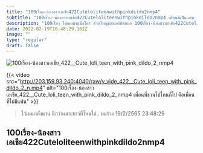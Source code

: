 ```yaml
---
title: "100เรื่อง-น้องสาวเอเชีย422Cuteloliteenwithpinkdildo2nmp4"
subtitle: "100เรื่อง-น้องสาวเอเชีย422Cuteloliteenwithpinkdildo2nmp4 เพื่อนมีเป็นเเสน เเฟนมีเป็นศูนย์"
description: "100เรื่อง ไม่เคยผ่านมือใคร ส่วนใหญ่ผ่านแต่มีดหมอ 100เรื่อง-น้องสาวเอเชีย422Cuteloliteenwithpinkdildo2nmp4 19/2/2565 23:48:29"
date: 2022-02-19T16:48:29.162Z
image: ""
type: "regular"
draft: false
---
```


![100เรื่อง-น้องสาวเอเชีย_422__Cute_loli_teen_with_pink_dildo_2_nmp4](http://203.159.93.240:4040/raw/v_vide_422__Cute_loli_teen_with_pink_dildo_2_n.jpg)

{{< video src="http://203.159.93.240:4040/raw/v_vide_422__Cute_loli_teen_with_pink_dildo_2_n.mp4" alt="100เรื่อง-น้องสาวเอเชีย_422__Cute_loli_teen_with_pink_dildo_2_nmp4 เพื่อนที่ชวนไปไหนก็ไป คือเพื่อนที่ไม่มีแฟน" >}}


> ไว้ผมมาตั้งนาน นึกว่าผมจะยาวที่ไหนได้.. ผมร่วง 19/2/2565 23:48:29

## 100เรื่อง-น้องสาวเอเชีย422Cuteloliteenwithpinkdildo2nmp4
